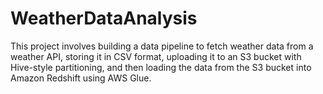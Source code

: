 # WeatherDataAnalysis

This project involves building a data pipeline to fetch weather data from a weather API, storing it in CSV format, uploading it to an S3 bucket with Hive-style partitioning, and then loading the data from the S3 bucket into Amazon Redshift using AWS Glue.
